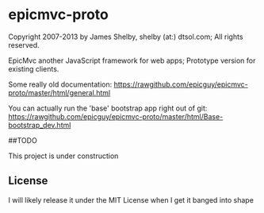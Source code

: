 epicmvc-proto
=============

Copyright 2007-2013 by James Shelby, shelby (at:) dtsol.com; All rights reserved.

EpicMvc another JavaScript framework for web apps; Prototype version for existing clients.

Some really old documentation: https://rawgithub.com/epicguy/epicmvc-proto/master/html/general.html

You can actually run the 'base' bootstrap app right out of git: https://rawgithub.com/epicguy/epicmvc-proto/master/html/Base-bootstrap_dev.html

##TODO

This project is under construction


## License

I will likely release it under the MIT License when I get it banged into shape
